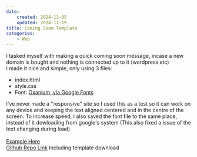 ```yaml
---
date: 
    created: 2024-11-05
    updated: 2024-11-19
title: Coming Soon Template
categories:
    - Web
---
```

I tasked myself with making a quick coming soon message, incase a new domain is bought and nothing is connected up to it (wordpress etc)
<br>
I made it nice and simple, only using 3 files:

- index.html
- style.css
- Font: [Oxanium, via Google Fonts](https://fonts.google.com/specimen/Oxanium)

I've never made a "responsive" site so I used this as a test so it can work on any device and keeping the text aligned centered and in the centre of the screen. To increase speed, I also saved the font file to the same place, instead of it dowloading from google's system (This also fixed a issue of the text changing during load)
<br>
<br>
[Example Here](https://warmolabs.tf/responsive-site-template/)
<br>
[Github Repo Link](https://github.com/MrWarmo/responsive-site-template) Including template download
